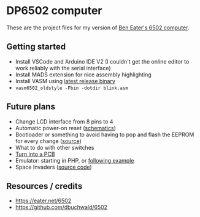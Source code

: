 # DP6502 computer

These are the project files for my version of [Ben Eater's 6502 computer](https://eater.net/6502).

## Getting started

- Install VSCode and Arduino IDE V2 (I couldn't get the online editor to work reliably with the serial interface)
- Install MADS extension for nice assembly highlighting
- Install VASM using [latest release binary](http://www.compilers.de/vasm.html)
- `vasm6502_oldstyle -Fbin -dotdir blink.asm`

## Future plans

- Change LCD interface from 8 pins to 4
- Automatic power-on reset ([schematics](https://www.grappendorf.net/projects/6502-home-computer/reset-circuit.html))
- Bootloader or something to avoid having to pop and flash the EEPROM for every change ([source](https://github.com/janroesner/sixty5o2))
- What to do with other switches
- [Turn into a PCB](https://www.reddit.com/r/beneater/comments/dgcpt3/i_made_a_pcb_version_of_ben_eaters_6502_computer/)
- Emulator: starting in PHP, or [following example](https://www.reddit.com/r/beneater/comments/phn3sd/started_work_on_an_emulator_for_my_6502_tms9918/)
- Space Invaders ([source code](https://github.com/visrealm/hbc-56/tree/master/code/6502/invaders))

## Resources / credits

- https://eater.net/6502
- https://github.com/dbuchwald/6502
